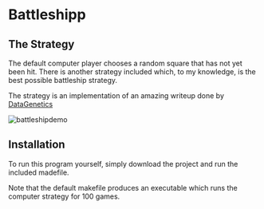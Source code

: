 # Battleshipp

## The Strategy
The default computer player chooses a random square that has not yet been hit. There is another strategy included which, to my knowledge, is the best possible battleship strategy.

The strategy is an implementation of an amazing writeup done by [DataGenetics](https://www.datagenetics.com/blog/december32011/)

![battleshipdemo](https://user-images.githubusercontent.com/35354196/130553213-d092bf91-b247-4d1b-b88a-4c7b10e906a7.gif)

## Installation
To run this program yourself, simply download the project and run the included madefile.

Note that the default makefile produces an executable which runs the computer strategy for 100 games.
